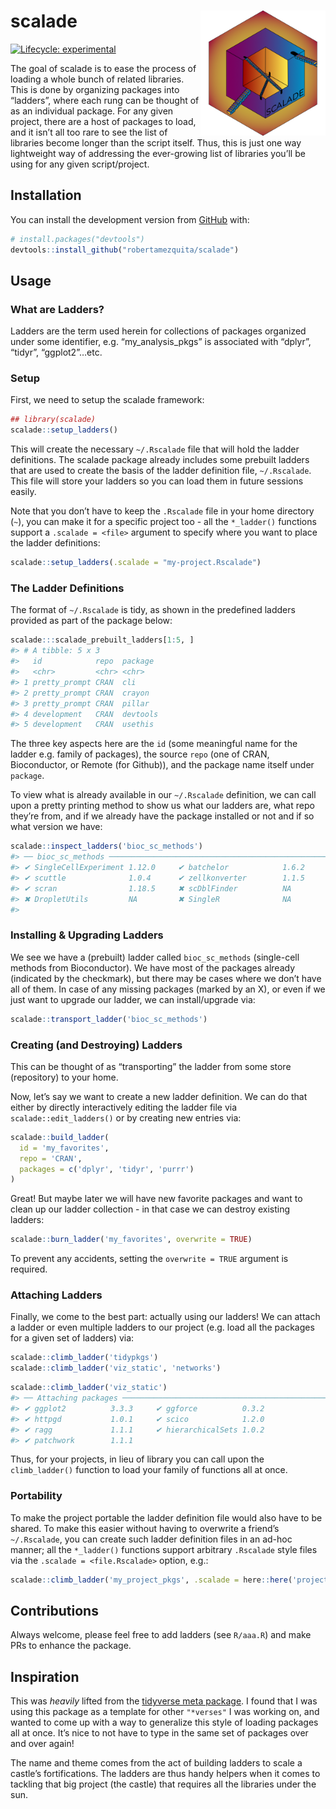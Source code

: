 
<!-- README.md is generated from README.Rmd. Please edit that file -->

# scalade <img src='man/assets/scalade-logo.png' align="right" height="200" />

<!-- badges: start -->

[![Lifecycle:
experimental](https://img.shields.io/badge/lifecycle-experimental-orange.svg)](https://lifecycle.r-lib.org/articles/stages.html#experimental)
<!-- badges: end -->

The goal of scalade is to ease the process of loading a whole bunch of
related libraries. This is done by organizing packages into “ladders”,
where each rung can be thought of as an individual package. For any
given project, there are a host of packages to load, and it isn’t all
too rare to see the list of libraries become longer than the script
itself. Thus, this is just one way lightweight way of addressing the
ever-growing list of libraries you’ll be using for any given
script/project.

## Installation

You can install the development version from
[GitHub](https://github.com/) with:

``` r
# install.packages("devtools")
devtools::install_github("robertamezquita/scalade")
```

## Usage

### What are Ladders?

Ladders are the term used herein for collections of packages organized
under some identifier, e.g. “my\_analysis\_pkgs” is associated with
“dplyr”, “tidyr”, “ggplot2”…etc.

### Setup

First, we need to setup the scalade framework:

``` r
## library(scalade)
scalade::setup_ladders()
```

This will create the necessary `~/.Rscalade` file that will hold the
ladder definitions. The scalade package already includes some prebuilt
ladders that are used to create the basis of the ladder definition file,
`~/.Rscalade`. This file will store your ladders so you can load them in
future sessions easily.

Note that you don’t have to keep the `.Rscalade` file in your home
directory (`~`), you can make it for a specific project too - all the
`*_ladder()` functions support a `.scalade = <file>` argument to specify
where you want to place the ladder definitions:

``` r
scalade::setup_ladders(.scalade = "my-project.Rscalade")
```

### The Ladder Definitions

The format of `~/.Rscalade` is tidy, as shown in the predefined ladders
provided as part of the package below:

``` r
scalade:::scalade_prebuilt_ladders[1:5, ]
#> # A tibble: 5 x 3
#>   id            repo  package 
#>   <chr>         <chr> <chr>   
#> 1 pretty_prompt CRAN  cli     
#> 2 pretty_prompt CRAN  crayon  
#> 3 pretty_prompt CRAN  pillar  
#> 4 development   CRAN  devtools
#> 5 development   CRAN  usethis
```

The three key aspects here are the `id` (some meaningful name for the
ladder e.g. family of packages), the source `repo` (one of CRAN,
Bioconductor, or Remote (for Github)), and the package name itself under
`package`.

To view what is already available in our `~/.Rscalade` definition, we
can call upon a pretty printing method to show us what our ladders are,
what repo they’re from, and if we already have the package installed or
not and if so what version we have:

``` r
scalade::inspect_ladders('bioc_sc_methods')
#> ── bioc_sc_methods ──────────────────────────────────────────────────────────────────────────────────────────────────────────────────────────────────────────────────────────────────────────────────────────────────────────────────────────── Bioconductor ──
#> ✔ SingleCellExperiment 1.12.0     ✔ batchelor            1.6.2 
#> ✔ scuttle              1.0.4      ✔ zellkonverter        1.1.5 
#> ✔ scran                1.18.5     ✖ scDblFinder          NA    
#> ✖ DropletUtils         NA         ✖ SingleR              NA
#> 
```

### Installing & Upgrading Ladders

We see we have a (prebuilt) ladder called `bioc_sc_methods` (single-cell
methods from Bioconductor). We have most of the packages already
(indicated by the checkmark), but there may be cases where we don’t have
all of them. In case of any missing packages (marked by an X), or even
if we just want to upgrade our ladder, we can install/upgrade via:

``` r
scalade::transport_ladder('bioc_sc_methods')
```

### Creating (and Destroying) Ladders

This can be thought of as “transporting” the ladder from some store
(repository) to your home.

Now, let’s say we want to create a new ladder definition. We can do that
either by directly interactively editing the ladder file via
`scalade::edit_ladders()` or by creating new entries via:

``` r
scalade::build_ladder(
  id = 'my_favorites', 
  repo = 'CRAN', 
  packages = c('dplyr', 'tidyr', 'purrr')
)
```

Great! But maybe later we will have new favorite packages and want to
clean up our ladder collection - in that case we can destroy existing
ladders:

``` r
scalade::burn_ladder('my_favorites', overwrite = TRUE)
```

To prevent any accidents, setting the `overwrite = TRUE` argument is
required.

### Attaching Ladders

Finally, we come to the best part: actually using our ladders! We can
attach a ladder or even multiple ladders to our project (e.g. load all
the packages for a given set of ladders) via:

``` r
scalade::climb_ladder('tidypkgs')
scalade::climb_ladder('viz_static', 'networks')
```

``` r
scalade::climb_ladder('viz_static')
#> ── Attaching packages ─────────────────────────────────────────────────────────────────────────────────────────────────────────────────────────────────────────────────────────────────────────────────────────────────────────────────────────── viz_static ──
#> ✔ ggplot2          3.3.3     ✔ ggforce          0.3.2
#> ✔ httpgd           1.0.1     ✔ scico            1.2.0
#> ✔ ragg             1.1.1     ✔ hierarchicalSets 1.0.2
#> ✔ patchwork        1.1.1
```

Thus, for your projects, in lieu of library you can call upon the
`climb_ladder()` function to load your family of functions all at once.

### Portability

To make the project portable the ladder definition file would also have
to be shared. To make this easier without having to overwrite a friend’s
`~/.Rscalade`, you can create such ladder definition files in an ad-hoc
manner; all the `*_ladder()` functions support arbitrary `.Rscalade`
style files via the `.scalade = <file.Rscalade>` option, e.g.:

``` r
scalade::climb_ladder('my_project_pkgs', .scalade = here::here('project_v1.Rscalade'))
```

## Contributions

Always welcome, please feel free to add ladders (see `R/aaa.R`) and make
PRs to enhance the package.

## Inspiration

This was *heavily* lifted from the [tidyverse meta
package](https://github.com/tidyverse/tidyverse). I found that I was
using this package as a template for other `"*verses"` I was working on,
and wanted to come up with a way to generalize this style of loading
packages all at once. It’s nice to not have to type in the same set of
packages over and over again!

The name and theme comes from the act of building ladders to scale a
castle’s fortifications. The ladders are thus handy helpers when it
comes to tackling that big project (the castle) that requires all the
libraries under the sun.

